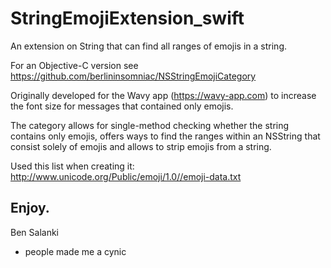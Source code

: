 # StringEmojiExtension_swift
An extension on String that can find all ranges of emojis in a string.

For an Objective-C version see https://github.com/berlininsomniac/NSStringEmojiCategory

Originally developed for the Wavy app (https://wavy-app.com) to increase the font size for messages that contained only emojis.

The category allows for single-method checking whether the string contains only emojis, offers ways to find the ranges within an NSString that consist solely of emojis and allows to strip emojis from a string.

Used this list when creating it: http://www.unicode.org/Public/emoji/1.0//emoji-data.txt

Enjoy.
----------
Ben Salanki
- people made me a cynic
